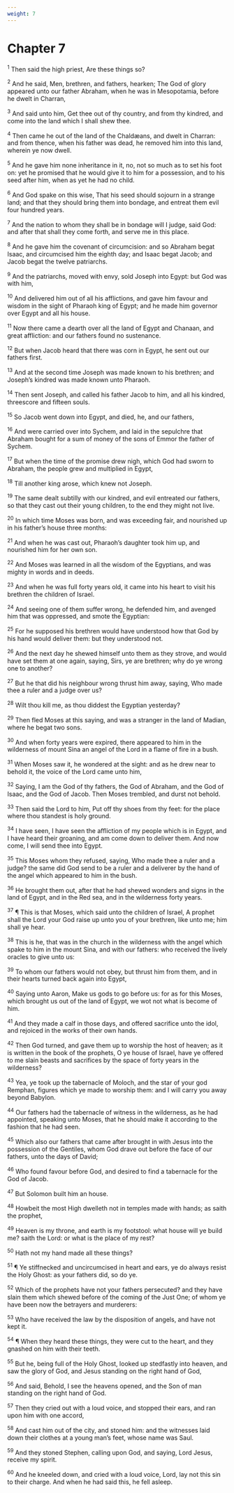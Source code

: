 ```yaml
---
weight: 7
---
```


# Chapter 7

<sup>1</sup> Then said the high priest, Are these things so? 

<sup>2</sup> And he said, Men, brethren, and fathers, hearken; The God of glory appeared unto our father Abraham, when he was in Mesopotamia, before he dwelt in Charran, 

<sup>3</sup> And said unto him, Get thee out of thy country, and from thy kindred, and come into the land which I shall shew thee. 

<sup>4</sup> Then came he out of the land of the Chaldæans, and dwelt in Charran: and from thence, when his father was dead, he removed him into this land, wherein ye now dwell. 

<sup>5</sup> And he gave him none inheritance in it, no, not so much as to set his foot on: yet he promised that he would give it to him for a possession, and to his seed after him, when as yet he had no child. 

<sup>6</sup> And God spake on this wise, That his seed should sojourn in a strange land; and that they should bring them into bondage, and entreat them evil four hundred years. 

<sup>7</sup> And the nation to whom they shall be in bondage will I judge, said God: and after that shall they come forth, and serve me in this place. 

<sup>8</sup> And he gave him the covenant of circumcision: and so Abraham begat Isaac, and circumcised him the eighth day; and Isaac begat Jacob; and Jacob begat the twelve patriarchs. 

<sup>9</sup> And the patriarchs, moved with envy, sold Joseph into Egypt: but God was with him, 

<sup>10</sup> And delivered him out of all his afflictions, and gave him favour and wisdom in the sight of Pharaoh king of Egypt; and he made him governor over Egypt and all his house. 

<sup>11</sup> Now there came a dearth over all the land of Egypt and Chanaan, and great affliction: and our fathers found no sustenance. 

<sup>12</sup> But when Jacob heard that there was corn in Egypt, he sent out our fathers first. 

<sup>13</sup> And at the second time Joseph was made known to his brethren; and Joseph’s kindred was made known unto Pharaoh. 

<sup>14</sup> Then sent Joseph, and called his father Jacob to him, and all his kindred, threescore and fifteen souls. 

<sup>15</sup> So Jacob went down into Egypt, and died, he, and our fathers, 

<sup>16</sup> And were carried over into Sychem, and laid in the sepulchre that Abraham bought for a sum of money of the sons of Emmor the father of Sychem. 

<sup>17</sup> But when the time of the promise drew nigh, which God had sworn to Abraham, the people grew and multiplied in Egypt, 

<sup>18</sup> Till another king arose, which knew not Joseph. 

<sup>19</sup> The same dealt subtilly with our kindred, and evil entreated our fathers, so that they cast out their young children, to the end they might not live. 

<sup>20</sup> In which time Moses was born, and was exceeding fair, and nourished up in his father’s house three months: 

<sup>21</sup> And when he was cast out, Pharaoh’s daughter took him up, and nourished him for her own son. 

<sup>22</sup> And Moses was learned in all the wisdom of the Egyptians, and was mighty in words and in deeds. 

<sup>23</sup> And when he was full forty years old, it came into his heart to visit his brethren the children of Israel. 

<sup>24</sup> And seeing one of them suffer wrong, he defended him, and avenged him that was oppressed, and smote the Egyptian: 

<sup>25</sup> For he supposed his brethren would have understood how that God by his hand would deliver them: but they understood not. 

<sup>26</sup> And the next day he shewed himself unto them as they strove, and would have set them at one again, saying, Sirs, ye are brethren; why do ye wrong one to another? 

<sup>27</sup> But he that did his neighbour wrong thrust him away, saying, Who made thee a ruler and a judge over us? 

<sup>28</sup> Wilt thou kill me, as thou diddest the Egyptian yesterday? 

<sup>29</sup> Then fled Moses at this saying, and was a stranger in the land of Madian, where he begat two sons. 

<sup>30</sup> And when forty years were expired, there appeared to him in the wilderness of mount Sina an angel of the Lord in a flame of fire in a bush. 

<sup>31</sup> When Moses saw it, he wondered at the sight: and as he drew near to behold it, the voice of the Lord came unto him, 

<sup>32</sup> Saying, I am the God of thy fathers, the God of Abraham, and the God of Isaac, and the God of Jacob. Then Moses trembled, and durst not behold. 

<sup>33</sup> Then said the Lord to him, Put off thy shoes from thy feet: for the place where thou standest is holy ground. 

<sup>34</sup> I have seen, I have seen the affliction of my people which is in Egypt, and I have heard their groaning, and am come down to deliver them. And now come, I will send thee into Egypt. 

<sup>35</sup> This Moses whom they refused, saying, Who made thee a ruler and a judge? the same did God send to be a ruler and a deliverer by the hand of the angel which appeared to him in the bush. 

<sup>36</sup> He brought them out, after that he had shewed wonders and signs in the land of Egypt, and in the Red sea, and in the wilderness forty years. 

<sup>37</sup> ¶ This is that Moses, which said unto the children of Israel, A prophet shall the Lord your God raise up unto you of your brethren, like unto me; him shall ye hear. 

<sup>38</sup> This is he, that was in the church in the wilderness with the angel which spake to him in the mount Sina, and with our fathers: who received the lively oracles to give unto us: 

<sup>39</sup> To whom our fathers would not obey, but thrust him from them, and in their hearts turned back again into Egypt, 

<sup>40</sup> Saying unto Aaron, Make us gods to go before us: for as for this Moses, which brought us out of the land of Egypt, we wot not what is become of him. 

<sup>41</sup> And they made a calf in those days, and offered sacrifice unto the idol, and rejoiced in the works of their own hands. 

<sup>42</sup> Then God turned, and gave them up to worship the host of heaven; as it is written in the book of the prophets, O ye house of Israel, have ye offered to me slain beasts and sacrifices by the space of forty years in the wilderness? 

<sup>43</sup> Yea, ye took up the tabernacle of Moloch, and the star of your god Remphan, figures which ye made to worship them: and I will carry you away beyond Babylon. 

<sup>44</sup> Our fathers had the tabernacle of witness in the wilderness, as he had appointed, speaking unto Moses, that he should make it according to the fashion that he had seen. 

<sup>45</sup> Which also our fathers that came after brought in with Jesus into the possession of the Gentiles, whom God drave out before the face of our fathers, unto the days of David; 

<sup>46</sup> Who found favour before God, and desired to find a tabernacle for the God of Jacob. 

<sup>47</sup> But Solomon built him an house. 

<sup>48</sup> Howbeit the most High dwelleth not in temples made with hands; as saith the prophet, 

<sup>49</sup> Heaven is my throne, and earth is my footstool: what house will ye build me? saith the Lord: or what is the place of my rest? 

<sup>50</sup> Hath not my hand made all these things? 

<sup>51</sup> ¶ Ye stiffnecked and uncircumcised in heart and ears, ye do always resist the Holy Ghost: as your fathers did, so do ye. 

<sup>52</sup> Which of the prophets have not your fathers persecuted? and they have slain them which shewed before of the coming of the Just One; of whom ye have been now the betrayers and murderers: 

<sup>53</sup> Who have received the law by the disposition of angels, and have not kept it. 

<sup>54</sup> ¶ When they heard these things, they were cut to the heart, and they gnashed on him with their teeth. 

<sup>55</sup> But he, being full of the Holy Ghost, looked up stedfastly into heaven, and saw the glory of God, and Jesus standing on the right hand of God, 

<sup>56</sup> And said, Behold, I see the heavens opened, and the Son of man standing on the right hand of God. 

<sup>57</sup> Then they cried out with a loud voice, and stopped their ears, and ran upon him with one accord, 

<sup>58</sup> And cast him out of the city, and stoned him: and the witnesses laid down their clothes at a young man’s feet, whose name was Saul. 

<sup>59</sup> And they stoned Stephen, calling upon God, and saying, Lord Jesus, receive my spirit. 

<sup>60</sup> And he kneeled down, and cried with a loud voice, Lord, lay not this sin to their charge. And when he had said this, he fell asleep. 


